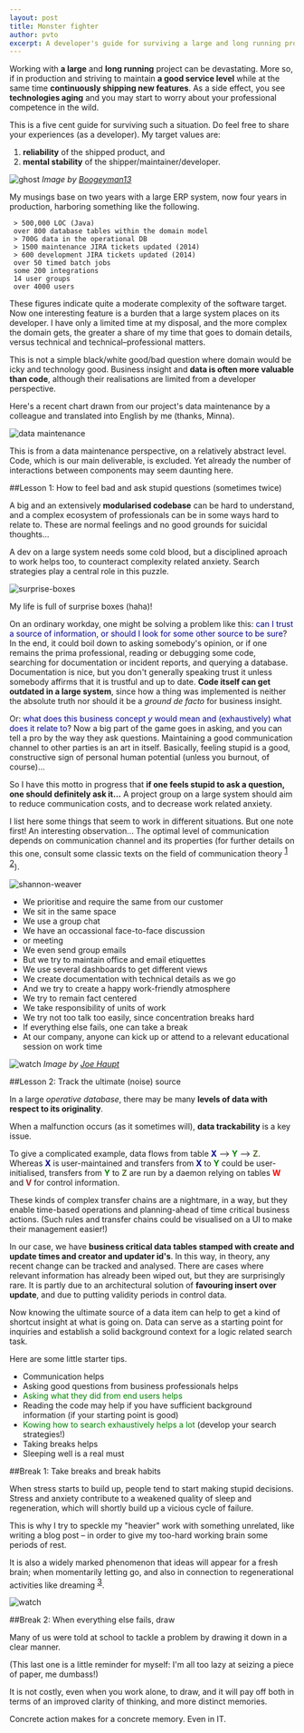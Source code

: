 ```yaml
---
layout: post
title: Monster fighter
author: pvto
excerpt: A developer's guide for surviving a large and long running project.
---
```


Working with **a large** and **long running** project can be devastating.  More so, if in production and striving to maintain **a good service level** while at the same time **continuously shipping new features**.  As a side effect, you see **technologies aging** and you may start to worry about your professional competence in the wild.

This is a five cent guide for surviving such a situation.  Do feel free to share your experiences (as a developer).  My target values are:

1. **reliability** of the shipped product, and 
2. **mental stability** of the shipper/maintainer/developer. 

![ghost](/img/monster-fighter/mf-ghost.jpg)
*Image by [Boogeyman13](https://www.flickr.com/photos/boogeyman13/8283744914)*

My musings base on two years with a large ERP system, now four years in production, harboring something like the following.

```
 > 500,000 LOC (Java)
 over 800 database tables within the domain model
 > 700G data in the operational DB
 > 1500 maintenance JIRA tickets updated (2014)
 > 600 development JIRA tickets updated (2014)
 over 50 timed batch jobs
 some 200 integrations
 14 user groups
 over 4000 users
```

These figures indicate quite a moderate complexity of the software target.  Now one interesting feature is a burden that a large system places on its developer.  I have only a limited time at my disposal, and the more complex the domain gets, the greater a share of my time that goes to domain details, versus technical and technical–professional matters.

This is not a simple black/white good/bad question where domain would be icky and technology good.  Business insight and **data is often more valuable than code**, although their realisations are limited from a developer perspective.

Here's a recent chart drawn from our project's data maintenance by a colleague and translated into English by me (thanks, Minna).

![data maintenance](/img/monster-fighter/Tietomassojen-hallinta-en.png)

This is from a data maintenance perspective, on a relatively abstract level.  Code, which is our main deliverable, is excluded.  Yet already the number of interactions between components may seem daunting here.

##Lesson 1: How to feel bad and ask stupid questions (sometimes twice)

A big and an extensively **modularised codebase** can be hard to understand, and a complex ecosystem of professionals can be in some ways hard to relate to.  These are normal feelings and no good grounds for suicidal thoughts...  

A dev on a large system needs some cold blood, but a disciplined aproach to work helps too, to counteract complexity related anxiety.  Search strategies play a central role in this puzzle.

![surprise-boxes](/img/monster-fighter/surprise-boxes.png)

My life is full of surprise boxes (haha)!

On an ordinary workday, one might be solving a problem like this:  <font color='DarkBlue'>can I trust a source of information, or should I look for some other source to be sure</font>?  In the end, it could boil down to asking somebody's opinion, or if one remains the prima professional, reading or debugging some code, searching for documentation or incident reports, and querying a database.  Documentation is nice, but you don't generally speaking trust it unless somebody affirms that it is trustful and up to date.  **Code itself can get outdated in a large system**, since how a thing was implemented is neither the absolute truth nor should it be a *ground de facto* for business insight.

Or:  <font color='DarkBlue'>what does this business concept *y* would mean and (exhaustively) what does it relate to</font>?  Now a big part of the game goes in asking, and you can tell a pro by the way they ask questions.  Maintaining a good communication channel to other parties is an art in itself.  Basically, feeling stupid is a good, constructive sign of personal human potential (unless you burnout, of course)... 

So I have this motto in progress that **if one feels stupid to ask a question, one should definitely ask it...**  A project group on a large system should aim to reduce communication costs, and to decrease work related anxiety.  

I list here some things that seem to work in different situations.  But one note first!  An interesting observation...  The optimal level of communication depends on communication channel and its properties (for further details on this one, consult some classic texts on the field of communication theory <span style="vertical-align:super;">[1][ref-shannon] [2][ref-lippmann]</span>).

![shannon-weaver](/img/monster-fighter/shannon.png)

* We prioritise and require the same from our customer
* We sit in the same space
* We use a group chat
* We have an occassional face-to-face discussion 
* or meeting
* We even send group emails 
* But we try to maintain office and email etiquettes
* We use several dashboards to get different views
* We create documentation with technical details as we go
* And we try to create a happy work-friendly atmosphere
* We try to remain fact centered
* We take responsibility of units of work
* We try not too talk too easily, since concentration breaks hard
* If everything else fails, one can take a break
* At our company, anyone can kick up or attend to a relevant educational session on work time

![watch](/img/monster-fighter/watch.jpg)
*Image by [Joe Haupt](https://www.flickr.com/photos/51764518@N02/14031659291)*

##Lesson 2:  Track the ultimate (noise) source

In a large *operative database*, there may be many **levels of data with respect to its originality**.  

When a malfunction occurs (as it sometimes will), **data trackability** is a key issue.

To give a complicated example, data flows from table <font color='DarkBlue'>**X**</font> –&gt; <font color='green'>**Y**</font> –&gt; <font color='DarkOliveGreen'>**Z**</font>. Whereas <font color='DarkBlue'>**X**</font> is user-maintained and transfers from <font color='DarkBlue'>**X**</font> to <font color='green'>**Y**</font> could be user-initialised, transfers from <font color='green'>**Y**</font> to <font color='DarkOliveGreen'>**Z**</font> are run by a daemon relying on tables <font color='red'>**W**</font> and <font color='brown'>**V**</font> for control information.

These kinds of complex transfer chains are a nightmare, in a way, but they enable time-based operations and planning-ahead of time critical business actions.  (Such rules and transfer chains could be visualised on a UI to make their management easier!)

In our case, we have **business critical data tables stamped with create and update times and creator and updater id's**.  In this way, in theory, any recent change can be tracked and analysed.  There are cases where relevant information has already been wiped out, but they are surprisingly rare.  It is partly due to an architectural solution of **favouring insert over update**, and due to putting validity periods in control data.

Now knowing the ultimate source of a data item can help to get a kind of shortcut insight at what is going on.  Data can serve as a starting point for inquiries and establish a solid background context for a logic related search task.

Here are some little starter tips.

* Communication helps
* Asking good questions from business professionals helps
* <font color='green'>Asking what they did from end users helps</font>
* Reading the code may help if you have sufficient background information (if your starting point is good)
* <font color='green'>Kowing how to search exhaustively helps a lot</font> (develop your search strategies!)
* Taking breaks helps
* Sleeping well is a real must

##Break 1:  Take breaks and break habits

When stress starts to build up, people tend to start making stupid decisions.  Stress and anxiety contribute to a weakened quality of sleep and regeneration, which will shortly build up a vicious cycle of failure.

This is why I try to speckle my "heavier" work with something unrelated, like writing a blog post – in order to give my too-hard working brain some periods of rest.

It is also a widely marked phenomenon that ideas will appear for a fresh brain; when momentarily letting go, and also in connection to regenerational activities like dreaming <span style="vertical-align:super;">[3][ref-barrett]</span>.

![watch](/img/monster-fighter/zz.png)

##Break 2:  When everything else fails, draw

Many of us were told at school to tackle a problem by drawing it down in a clear manner.

(This last one is a little reminder for myself:  I'm all too lazy at seizing a piece of paper, me dumbass!)

It is not costly, even when you work alone, to draw, and it will pay off both in terms of an improved clarity of thinking, and more distinct memories.

Concrete action makes for a concrete memory.  Even in IT.


[ref-shannon]: http://books.google.com/?id=dk0n_eGcqsUC&pg=PP1&dq=inauthor:shannon+inauthor:weaver
[ref-lippmann]: http://www.gutenberg.org/etext/6456
[ref-barrett]: http://www.livescience.com/9874-naps-dreams-boost-learning-study-finds.html
